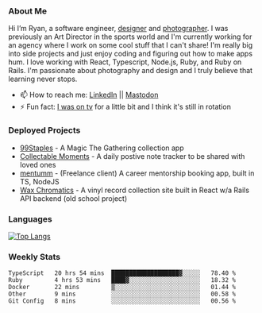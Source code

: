 ### About Me
Hi I’m Ryan, a software engineer, [designer](https://www.denvermullets.com/video) and [photographer](https://www.denvermullets.com/). I was previously an Art Director in the sports world and I'm currently working for an agency where I work on some cool stuff that I can't share! I'm really big into side projects and just enjoy coding and figuring out how to make apps hum. I love working with React, Typescript, Node.js, Ruby, and Ruby on Rails. I'm passionate about photography and design and I truly believe that learning never stops.

- 📫 How to reach me: [LinkedIn](https://www.linkedin.com/in/ryanvaznis) || <a rel="me" href="https://hachyderm.io/@denvermullets">Mastodon</a> 
- ⚡ Fun fact: [I was on tv](https://vimeo.com/381425882) for a little bit and I think it's still in rotation

### Deployed Projects
- [99Staples](https://99staples.com) - A Magic The Gathering collection app
- [Collectable Moments](https://collectablemoments.com) - A daily postive note tracker to be shared with loved ones
- [mentumm](https://portal.mentumm.com/) - (Freelance client) A career mentorship booking app, built in TS, NodeJS
- [Wax Chromatics](https://waxchromatics.com) - A vinyl record collection site built in React w/a Rails API backend (old school project)

### Languages
[![Top Langs](https://github-readme-stats-redux-5pa1-denvermullets.vercel.app/api/top-langs/?username=denvermullets&layout=compact&langs_count=10)](https://github.com/denvermullets)



### Weekly Stats
<!--START_SECTION:waka-->

```text
TypeScript   20 hrs 54 mins  ███████████████████▓░░░░░   78.40 %
Ruby         4 hrs 53 mins   ████▓░░░░░░░░░░░░░░░░░░░░   18.32 %
Docker       22 mins         ▒░░░░░░░░░░░░░░░░░░░░░░░░   01.44 %
Other        9 mins          ░░░░░░░░░░░░░░░░░░░░░░░░░   00.58 %
Git Config   8 mins          ░░░░░░░░░░░░░░░░░░░░░░░░░   00.56 %
```

<!--END_SECTION:waka-->
